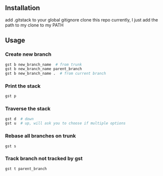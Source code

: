 ## Installation
add .gitstack to your global gitignore
clone this repo
currently, I just add the path to my clone to my PATH

## Usage

### Create new branch
```sh
gst b new_branch_name  # from trunk
gst b new_branch_name parent_branch
gst b new_branch_name .  # from current branch
```

### Print the stack
```sh
gst p
```

### Traverse the stack
```sh
gst d  # down
gst u  # up, will ask you to choose if multiple options
```
### Rebase all branches on trunk
```sh
gst s
```
### Track branch not tracked by gst
```sh
gst t parent_branch
```
